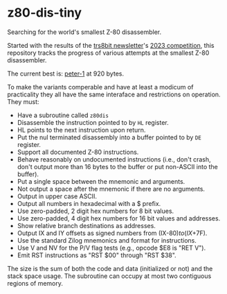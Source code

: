# z80-dis-tiny
Searching for the world's smallest Z-80 disassembler.

Started with the results of the [trs8bit newsletter](https://trs-80.org.uk/downloads.html)'s 
[2023 competition](http://48k.ca/comp2023.html), this repository tracks the progress of various
attempts at the smallest Z-80 disassembler.

The current best is: [peter-1](src/peter-1/0920) at 920 bytes.

To make the variants comperable and have at least a modicum of practicality they all have the
same interaface and restrictions on operation.  They must:

* Have a subroutine called `z80dis`
* Disassemble the instruction pointed to by `HL` register.
* HL points to the next instruction upon return.
* Put the nul terminated disassembly into a buffer pointed to by `DE` register.
* Support all documented Z-80 instructions.
* Behave reasonably on undocumented instructions (i.e., don't crash, don't output more than 16 bytes to the buffer or put non-ASCII into the buffer).
* Put a single space between the mnemonic and arguments.
* Not output a space after the mnemonic if there are no arguments.
* Output in upper case ASCII.
* Output all numbers in hexadecimal with a $ prefix.
* Use zero-padded, 2 digit hex numbers for 8 bit values.
* Use zero-padded, 4 digit hex numbers for 16 bit values and addresses.
* Show relative branch destinations as addresses.
* Output IX and IY offsets as signed numbers from (IX-$80) to (IX+$7F).
* Use the standard Zilog mnemonics and format for instructions.
* Use V and NV for the P/V flag tests (e.g., opcode $E8 is "RET V").
* Emit RST instructions as "RST $00" through "RST $38".

The size is the sum of both the code and data (initialized or not) and the stack space usage.  The subroutine can occupy at most two contiguous regions of memory.
